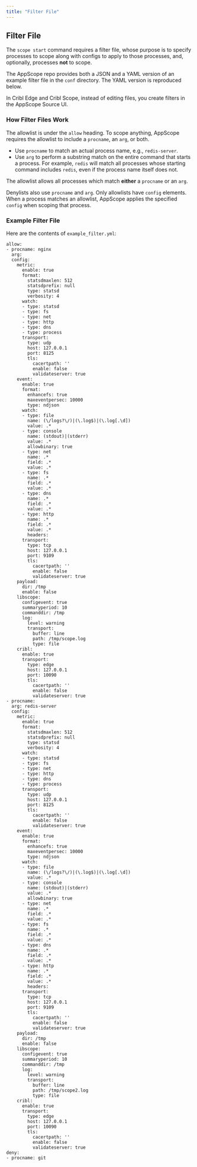 ```yaml
---
title: "Filter File"
---
```


## Filter File

The `scope start` command requires a filter file, whose purpose is to specify processes to scope along with configs to apply to those processes, and, optionally, processes **not** to scope.

The AppScope repo provides both a JSON and a YAML version of an example filter file in the `conf` directory. The YAML version is reproduced below.

In Cribl Edge and Cribl Scope, instead of editing files, you create filters in the AppScope Source UI.

### How Filter Files Work

The allowlist is under the `allow` heading. To scope anything, AppScope requires the allowlist to include a `procname`, an `arg`, or both.

- Use `procname` to match an actual process name, e.g., `redis-server`.
- Use `arg` to perform a substring match on the entire command that starts a process. For example, `redis` will match all processes whose starting command includes `redis`, even if the process name itself does not.

The allowlist allows all processes which match **either** a `procname` or an `arg`.

Denylists also use `procname` and `arg`. Only allowlists have `config` elements. When a process matches an allowlist, AppScope applies the specified `config` when scoping that process.

### Example Filter File

Here are the contents of `example_filter.yml`:

```
allow:
- procname: nginx
  arg:
  config:
    metric:
      enable: true
      format:
        statsdmaxlen: 512
        statsdprefix: null
        type: statsd
        verbosity: 4
      watch:
      - type: statsd
      - type: fs
      - type: net
      - type: http
      - type: dns
      - type: process
      transport:
        type: udp
        host: 127.0.0.1
        port: 8125
        tls:
          cacertpath: ''
          enable: false
          validateserver: true
    event:
      enable: true
      format:
        enhancefs: true
        maxeventpersec: 10000
        type: ndjson
      watch:
      - type: file
        name: (\/logs?\/)|(\.log$)|(\.log[.\d])
        value: .*
      - type: console
        name: (stdout)|(stderr)
        value: .*
        allowbinary: true
      - type: net
        name: .*
        field: .*
        value: .*
      - type: fs
        name: .*
        field: .*
        value: .*
      - type: dns
        name: .*
        field: .*
        value: .*
      - type: http
        name: .*
        field: .*
        value: .*
        headers:
      transport:
        type: tcp
        host: 127.0.0.1
        port: 9109
        tls:
          cacertpath: ''
          enable: false
          validateserver: true
    payload:
      dir: /tmp
      enable: false
    libscope:
      configevent: true
      summaryperiod: 10
      commanddir: /tmp
      log:
        level: warning
        transport:
          buffer: line
          path: /tmp/scope.log
          type: file
    cribl:
      enable: true
      transport:
        type: edge
        host: 127.0.0.1
        port: 10090
        tls:
          cacertpath: ''
          enable: false
          validateserver: true
- procname:
  arg: redis-server
  config:
    metric:
      enable: true
      format:
        statsdmaxlen: 512
        statsdprefix: null
        type: statsd
        verbosity: 4
      watch:
      - type: statsd
      - type: fs
      - type: net
      - type: http
      - type: dns
      - type: process
      transport:
        type: udp
        host: 127.0.0.1
        port: 8125
        tls:
          cacertpath: ''
          enable: false
          validateserver: true
    event:
      enable: true
      format:
        enhancefs: true
        maxeventpersec: 10000
        type: ndjson
      watch:
      - type: file
        name: (\/logs?\/)|(\.log$)|(\.log[.\d])
        value: .*
      - type: console
        name: (stdout)|(stderr)
        value: .*
        allowbinary: true
      - type: net
        name: .*
        field: .*
        value: .*
      - type: fs
        name: .*
        field: .*
        value: .*
      - type: dns
        name: .*
        field: .*
        value: .*
      - type: http
        name: .*
        field: .*
        value: .*
        headers:
      transport:
        type: tcp
        host: 127.0.0.1
        port: 9109
        tls:
          cacertpath: ''
          enable: false
          validateserver: true
    payload:
      dir: /tmp
      enable: false
    libscope:
      configevent: true
      summaryperiod: 10
      commanddir: /tmp
      log:
        level: warning
        transport:
          buffer: line
          path: /tmp/scope2.log
          type: file
    cribl:
      enable: true
      transport:
        type: edge
        host: 127.0.0.1
        port: 10090
        tls:
          cacertpath: ''
          enable: false
          validateserver: true
deny:
- procname: git
```
